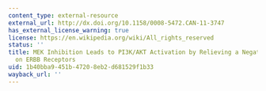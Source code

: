 ```yaml
---
content_type: external-resource
external_url: http://dx.doi.org/10.1158/0008-5472.CAN-11-3747
has_external_license_warning: true
license: https://en.wikipedia.org/wiki/All_rights_reserved
status: ''
title: MEK Inhibition Leads to PI3K/AKT Activation by Relieving a Negative Feedback
  on ERBB Receptors
uid: 1b40bba9-451b-4720-8eb2-d681529f1b33
wayback_url: ''
---
```

